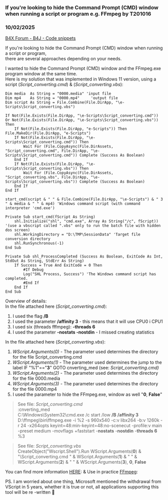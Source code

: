 ### If you're looking to hide the Command Prompt (CMD) window when running a script or program e.g. FFmpeg by T201016
### 10/02/2025
[B4X Forum - B4J - Code snippets](https://www.b4x.com/android/forum/threads/168866/)

If you're looking to hide the Command Prompt (CMD) window when running a script or program,  
there are several approaches depending on your needs.  
  
I wanted to hide the Command Prompt (CMD) window and the FFmpeg.exe program window at the same time.  
Here is my solution that was implemented in Windows 11 version, using a script (*Script\_converting.cmd*) & (*Script\_converting.vbs*):  

```B4X
Dim media  As String = "0000.media" 'input file  
Dim mp4    As String = "0000.mp4"     'output file  
Dim script As String = File.Combine(File.DirApp, "\e-Scripts\Script_converting.vbs")  
  
If Not(File.Exists(File.DirApp, "\e-Scripts\Script_converting.cmd")) Or Not(File.Exists(File.DirApp, "\e-Scripts\Script_converting.vbs")) Then  
    If Not(File.Exists(File.DirApp, "e-Scripts")) Then File.MakeDir(File.DirApp, "e-Scripts")  
    If Not(File.Exists(File.DirApp, "\e-Scripts\Script_converting.cmd")) Then  
        Wait For (File.CopyAsync(File.DirAssets, "Script_converting.cmd", File.DirApp, "\e-Scripts\Script_converting.cmd")) Complete (Success As Boolean)  
    End If  
    If Not(File.Exists(File.DirApp, "\e-Scripts\Script_converting.vbs")) Then  
        Wait For (File.CopyAsync(File.DirAssets, "Script_converting.vbs", File.DirApp, "\e-Scripts\Script_converting.vbs")) Complete (Success As Boolean)  
    End If  
End If  
  
start_cmd(script & " " & File.Combine(File.DirApp, "\e-Scripts") & " 3 " & media & " " & mp4) 'Windows command script (with command interpreter 'cmd.exe')  
  
Private Sub start_cmd(fScript As String)  
    shl.Initialize("shl", "cmd.exe", Array As String("/c", fScript)) '(use a vbscript called ".vbs" only to run the batch file with hidden dos screen)  
    shl.WorkingDirectory = "D:\TMP\SessionData" 'Target file conversion directory  
    shl.RunSynchronous(-1)  
End Sub  
  
Private Sub shl_ProcessCompleted (Success As Boolean, ExitCode As Int, StdOut As String, StdErr As String)  
    If Success = True And ExitCode = 0 Then  
        #If Debug  
        Log("SHL Process, Success") 'The Windows command script has completed.  
        #End If  
    End If  
End Sub
```

  
  
Overview of details:  
In the file attached here (*Script\_converting.cmd*):  
1. I used the flag **/B**  
2. I used the parameter **/affinity 3** - this means that it will use CPU0 i CPU1  
3. I used six (threads fffmpeg): **-threads 6**  
4. I used the parameter **-nostats -nostdin** - I missed creating statistics  
  
In the file attached here (*Script\_converting.vbs*):  
1. *WScript.Arguments(0)* - The parameter used determines the directory for the file Script\_converting.cmd  
2. *WScript.Arguments(1)* - The parameter used determines the jump to the label IF "%1"=="**3**" GOTO cnverting\_med (see: *Script\_converting.cmd)*  
3. *WScript.Arguments(2)* - The parameter used determines the directory for the file 0000.media  
4. *WScript.Arguments(3)* - The parameter used determines the directory for the file 0000.mp4  
5. I used the parameter to hide the FFmpeg.exe, window as well "**0**, **False**"  
  
> See file: *Script\_converting.cmd*  
> :cnverting\_med  
> C:\Windows\System32\cmd.exe /c start /low **/B** **/affinity 3** D:\ffmpeg\bin\ffmpeg.exe -i %2 -s 960x540 -c:v libx264 -b:v 1260k -r 24 -x264opts keyint=48:min-keyint=48:no-scenecut -profile:v main -preset medium -movflags +faststart -**nostats** -**nostdin** -**threads 6** %3

  
> See file: *Script\_converting.vbs*  
> CreateObject("Wscript.Shell").Run WScript.Arguments(**0**) & "\Script\_converting.cmd " & WScript.Arguments(**1**) & " " & WScript.Arguments(**2**) & " " & WScript.Arguments(**3**), **0**, **False**

  
You can find more information [HERE](https://www.b4x.com/android/forum/threads/starting-the-batch-file-without-calling-the-window.168807/): & Use in practice [FFmpeg](https://www.b4x.com/android/forum/threads/source-ffmpeg-how-to-open-media-info-files-from-a-security-camera.168174/):  
  
PS. I am worried about one thing, Microsoft mentioned the withdrawal from VScript in 5 years, whether it is true or not, all applications supporting this tool will be re -written 🤪
